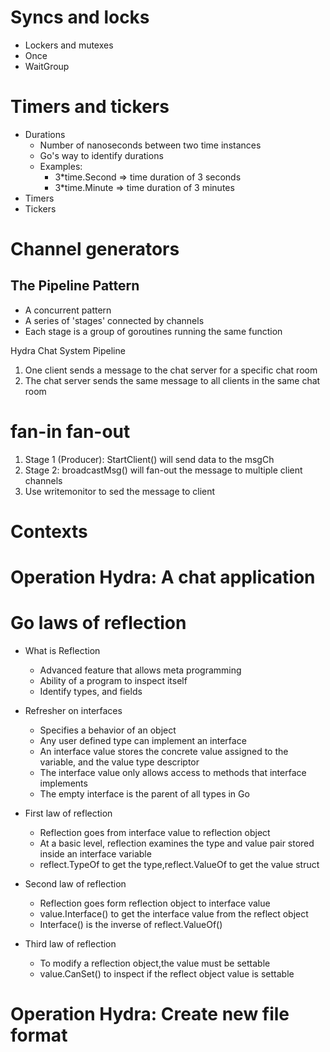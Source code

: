 # Syncs and locks
- Lockers and mutexes
- Once
- WaitGroup

# Timers and tickers
- Durations
    - Number of nanoseconds between two time instances
    - Go's way to identify durations
    - Examples:
        - 3*time.Second => time duration of 3 seconds
        - 3*time.Minute => time duration of 3 minutes
- Timers
- Tickers

# Channel generators

## The Pipeline Pattern
- A concurrent pattern
- A series of 'stages' connected by channels
- Each stage is a group of goroutines running the same function

Hydra Chat System Pipeline

1. One client sends a message to the chat server for a specific chat room
2. The chat server sends the same message to all clients in the same chat room


# fan-in fan-out

1. Stage 1 (Producer): StartClient() will send data to the msgCh
2. Stage 2: broadcastMsg() will fan-out the message to multiple client channels
3. Use writemonitor to sed the message to client

# Contexts



    
# Operation Hydra: A chat application




# Go laws of reflection

- What is Reflection
    - Advanced feature that allows meta programming
    - Ability of a program to inspect itself
    - Identify types, and fields

- Refresher on interfaces
    - Specifies a behavior of an object
    - Any user defined type can implement an interface
    - An interface value stores the concrete value assigned to the variable, and the value type descriptor
    - The interface value only allows access to methods that interface implements
    - The empty interface is the parent of all types in Go

- First law of reflection
    - Reflection goes from interface value to reflection object
    - At a basic level, reflection examines the type and value pair stored inside an interface variable
    - reflect.TypeOf to get the type,reflect.ValueOf to get the value struct

- Second law of reflection
    - Reflection goes form reflection object to interface value
    - value.Interface() to get the interface value from the reflect object
    - Interface() is the inverse of reflect.ValueOf()

- Third law of reflection
    - To modify a reflection object,the value must be settable
    - value.CanSet() to inspect if the reflect object value is settable


# Operation Hydra: Create new file format



